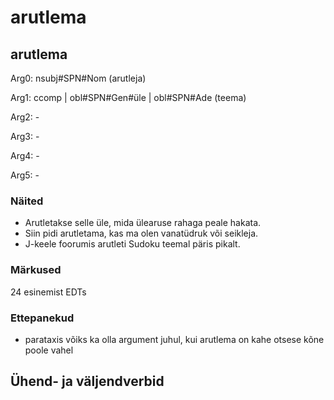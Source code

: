 # arutlema

## arutlema

Arg0: nsubj#SPN#Nom (arutleja)

Arg1: ccomp | obl#SPN#Gen#üle | obl#SPN#Ade (teema)

Arg2: -

Arg3: -

Arg4: -

Arg5: -

### Näited 

* Arutletakse selle üle, mida ülearuse rahaga peale hakata.
* Siin pidi arutletama, kas ma olen vanatüdruk või seikleja.
* J-keele foorumis arutleti Sudoku teemal päris pikalt.

### Märkused

24 esinemist EDTs

### Ettepanekud
* parataxis võiks ka olla argument juhul, kui arutlema on kahe otsese kõne poole vahel

## Ühend- ja väljendverbid


